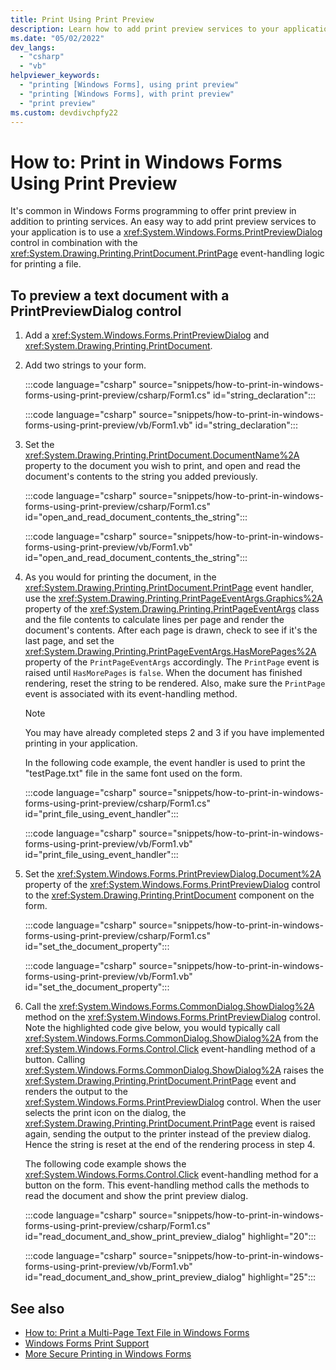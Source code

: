 ```yaml
---
title: Print Using Print Preview
description: Learn how to add print preview services to your application by using the Windows Forms PrintPreviewDialog control.
ms.date: "05/02/2022"
dev_langs: 
  - "csharp"
  - "vb"
helpviewer_keywords: 
  - "printing [Windows Forms], using print preview"
  - "printing [Windows Forms], with print preview"
  - "print preview"
ms.custom: devdivchpfy22
---
```


# How to: Print in Windows Forms Using Print Preview

It's common in Windows Forms programming to offer print preview in addition to printing services. An easy way to add print preview services to your application is to use a <xref:System.Windows.Forms.PrintPreviewDialog> control in combination with the <xref:System.Drawing.Printing.PrintDocument.PrintPage> event-handling logic for printing a file.

## To preview a text document with a PrintPreviewDialog control

01. Add a <xref:System.Windows.Forms.PrintPreviewDialog> and <xref:System.Drawing.Printing.PrintDocument>.

01. Add two strings to your form.

     :::code language="csharp" source="snippets/how-to-print-in-windows-forms-using-print-preview/csharp/Form1.cs" id="string_declaration":::

     :::code language="csharp" source="snippets/how-to-print-in-windows-forms-using-print-preview/vb/Form1.vb" id="string_declaration":::

01. Set the <xref:System.Drawing.Printing.PrintDocument.DocumentName%2A> property to the document you wish to print, and open and read the document's contents to the string you added previously.

     :::code language="csharp" source="snippets/how-to-print-in-windows-forms-using-print-preview/csharp/Form1.cs" id="open_and_read_document_contents_the_string":::

     :::code language="csharp" source="snippets/how-to-print-in-windows-forms-using-print-preview/vb/Form1.vb" id="open_and_read_document_contents_the_string":::

01. As you would for printing the document, in the <xref:System.Drawing.Printing.PrintDocument.PrintPage> event handler, use the <xref:System.Drawing.Printing.PrintPageEventArgs.Graphics%2A> property of the <xref:System.Drawing.Printing.PrintPageEventArgs> class and the file contents to calculate lines per page and render the document's contents. After each page is drawn, check to see if it's the last page, and set the <xref:System.Drawing.Printing.PrintPageEventArgs.HasMorePages%2A> property of the `PrintPageEventArgs` accordingly. The `PrintPage` event is raised until `HasMorePages` is `false`. When the document has finished rendering, reset the string to be rendered. Also, make sure the `PrintPage` event is associated with its event-handling method.

    > [!NOTE]
    > You may have already completed steps 2 and 3 if you have implemented printing in your application.

     In the following code example, the event handler is used to print the "testPage.txt" file in the same font used on the form.

     :::code language="csharp" source="snippets/how-to-print-in-windows-forms-using-print-preview/csharp/Form1.cs" id="print_file_using_event_handler":::

     :::code language="csharp" source="snippets/how-to-print-in-windows-forms-using-print-preview/vb/Form1.vb" id="print_file_using_event_handler":::

01. Set the <xref:System.Windows.Forms.PrintPreviewDialog.Document%2A> property of the <xref:System.Windows.Forms.PrintPreviewDialog> control to the <xref:System.Drawing.Printing.PrintDocument> component on the form.

     :::code language="csharp" source="snippets/how-to-print-in-windows-forms-using-print-preview/csharp/Form1.cs" id="set_the_document_property":::

     :::code language="csharp" source="snippets/how-to-print-in-windows-forms-using-print-preview/vb/Form1.vb" id="set_the_document_property":::

01. Call the <xref:System.Windows.Forms.CommonDialog.ShowDialog%2A> method on the <xref:System.Windows.Forms.PrintPreviewDialog> control. Note the highlighted code give below, you would typically call <xref:System.Windows.Forms.CommonDialog.ShowDialog%2A> from the <xref:System.Windows.Forms.Control.Click> event-handling method of a button. Calling <xref:System.Windows.Forms.CommonDialog.ShowDialog%2A> raises the <xref:System.Drawing.Printing.PrintDocument.PrintPage> event and renders the output to the <xref:System.Windows.Forms.PrintPreviewDialog> control. When the user selects the print icon on the dialog, the <xref:System.Drawing.Printing.PrintDocument.PrintPage> event is raised again, sending the output to the printer instead of the preview dialog. Hence the string is reset at the end of the rendering process in step 4.

     The following code example shows the <xref:System.Windows.Forms.Control.Click> event-handling method for a button on the form. This event-handling method calls the methods to read the document and show the print preview dialog.

     :::code language="csharp" source="snippets/how-to-print-in-windows-forms-using-print-preview/csharp/Form1.cs" id="read_document_and_show_print_preview_dialog" highlight="20":::

     :::code language="csharp" source="snippets/how-to-print-in-windows-forms-using-print-preview/vb/Form1.vb" id="read_document_and_show_print_preview_dialog" highlight="25":::

## See also

- [How to: Print a Multi-Page Text File in Windows Forms](/dotnet/dotnet/desktop/winforms/advanced/how-to-print-a-multi-page-text-file-in-windows-forms?view=netframeworkdesktop-4.8&preserve-view=true)
- [Windows Forms Print Support](/dotnet/desktop/winforms/advanced/windows-forms-print-support?view=netframeworkdesktop-4.8&preserve-view=true)
- [More Secure Printing in Windows Forms](/desktop/winforms/advanced/more-secure-printing-in-windows-forms?view=netframeworkdesktop-4.8&preserve-view=true)
